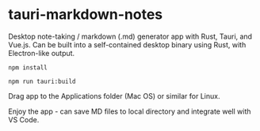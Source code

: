 # tauri-markdown-notes
Desktop note-taking / markdown (.md) generator app with Rust, Tauri, and Vue.js. Can be built into a self-contained desktop binary using Rust, with Electron-like output.
        
```npm install```    
     
```npm run tauri:build```      
      
Drag app to the Applications folder (Mac OS) or similar for Linux.     
     
Enjoy the app - can save MD files to local directory and integrate well with VS Code.
